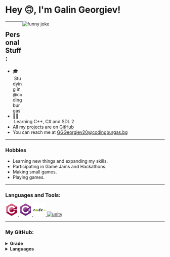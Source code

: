 # Hey 🙃, I'm Galin Georgiev!

<img align="right" height="300" width="450" alt="funny joke" src="https://img.devrant.com/devrant/rant/r_235815_f6MZA.jpg" />

<hr>

## Personal Stuff:

- 🎓 &nbsp;Studying in @codingburgas
- 👨‍💻 &nbsp;Learning C++, C# and SDL 2
- All my projects are on [GitHub](https://github.com/GalinGeorgiev322)
- You can reach me at GGGeorgiev20@codingburgas.bg

<hr>

### Hobbies

- Learning new things and expanding my skills.
- Participating in Game Jams and Hackathons.
- Making small games.
- Playing games.

<hr>

### Languages and Tools:

<a href="https://www.w3schools.com/cpp/" target="_blank"> <img src="https://raw.githubusercontent.com/devicons/devicon/master/icons/cplusplus/cplusplus-original.svg" alt="cplusplus" width="40" height="40"/> </a>
<a href="https://www.w3schools.com/cs/" target="_blank"> <img src="https://raw.githubusercontent.com/devicons/devicon/master/icons/csharp/csharp-original.svg" alt="csharp" width="40" height="40"/> </a>
<a href="https://nodejs.org" target="_blank"> <img src="https://raw.githubusercontent.com/devicons/devicon/master/icons/nodejs/nodejs-original-wordmark.svg" alt="nodejs" width="40" height="40"/> </a>
<a href="https://unity.com/" target="_blank"> <img src="https://www.vectorlogo.zone/logos/unity3d/unity3d-icon.svg" alt="unity" width="40" height="40"/> </a>

<hr>

### My GitHub:

<details>
  <summary><b>Grade</b></summary>
  
  ![Grade](https://github-readme-stats.vercel.app/api?username=gggeorgiev20&show_icons=true&theme=radical&count_private=true)
</details>
<details>
  <summary><b>Languages</b></summary>
  
  ![Languages](https://github-readme-stats.vercel.app/api/top-langs/?username=gggeorgiev20&show_icons=true&hide_border=true&layout=compact&count_private=true&count_fork=true)
</details>
